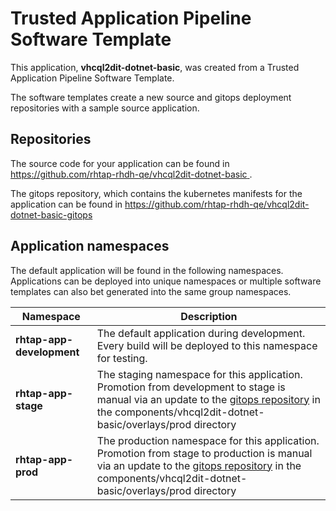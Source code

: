 # Trusted Application Pipeline Software Template

This application, **vhcql2dit-dotnet-basic**, was created from a Trusted Application Pipeline Software Template.

The software templates create a new source and gitops deployment repositories with a sample source application. 

## Repositories

The source code for your application can be found in [https://github.com/rhtap-rhdh-qe/vhcql2dit-dotnet-basic ](https://github.com/rhtap-rhdh-qe/vhcql2dit-dotnet-basic ).
 
The gitops repository, which contains the kubernetes manifests for the application can be found in 
[https://github.com/rhtap-rhdh-qe/vhcql2dit-dotnet-basic-gitops ](https://github.com/rhtap-rhdh-qe/vhcql2dit-dotnet-basic-gitops ) 

## Application namespaces 

The default application will be found in the following namespaces. Applications can be deployed into unique namespaces or multiple software templates can also bet generated into the same group namespaces.  

|  Namespace   |  Description   |  
| -------- | -------- |   
| **rhtap-app-development** | The default application during development. Every build will be deployed to this namespace for testing. | 
| **rhtap-app-stage** | The staging namespace for this application. Promotion from development to stage is manual via an update to the [gitops repository](https://github.com/rhtap-rhdh-qe/vhcql2dit-dotnet-basic-gitops ) in the components/vhcql2dit-dotnet-basic/overlays/prod directory |  
| **rhtap-app-prod** | The production namespace for this application. Promotion from stage to production is manual via an update to the [gitops repository](https://github.com/rhtap-rhdh-qe/vhcql2dit-dotnet-basic-gitops ) in the components/vhcql2dit-dotnet-basic/overlays/prod directory | 